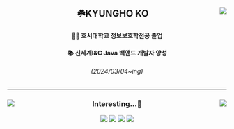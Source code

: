 <div align="center">

<img align="right" src="http://mazassumnida.wtf/api/v2/generate_badge?boj=rhrudgh12"/>

##  ☘️KYUNGHO KO

  <h4>👨‍🎓 호서대학교 정보보호학전공 졸업</h4> 
  <h4>📚 신세계I&C Java 백앤드 개발자 양성</h4>
  <h6>(2024/03/04~ing)<h6>  

</div>

<hr/>
<div align="center">
  <img align="right" src="http://mazandi.herokuapp.com/api?handle=rhrudgh12&theme=warm"/>
  <img align="left" src="https://github-readme-stats.vercel.app/api/top-langs/?username=yoaruku&layout=compact"/>
 
  ### Interesting...🤔
  
  <img src="https://img.shields.io/badge/Java-orange">
  <img src="https://img.shields.io/badge/Git-F05032?style=flat&logo=Git&logoColor=white">
  <img src="https://img.shields.io/badge/GitHub-181717?style=flat&logo=github&logoColor=white">
  <img src="https://img.shields.io/badge/macOS-000000?style=flat&logo=apple&logoColor=white">
  
</div>
